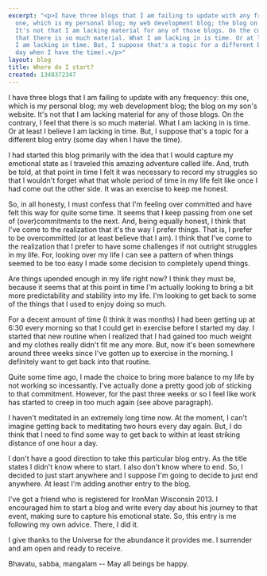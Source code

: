 ```yaml
---
excerpt: "<p>I have three blogs that I am failing to update with any frequency: this
  one, which is my personal blog; my web development blog; the blog on my son's website.
  It's not that I am lacking material for any of those blogs. On the contrary, I feel
  that there is so much material. What I am lacking in is time. Or at least I believe
  I am lacking in time. But, I suppose that's a topic for a different blog entry (some
  day when I have the time).</p>"
layout: blog
title: Where do I start?
created: 1348372347
---
```

<p>I have three blogs that I am failing to update with any frequency: this one, which is my personal blog; my web development blog; the blog on my son's website. It's not that I am lacking material for any of those blogs. On the contrary, I feel that there is so much material. What I am lacking in is time. Or at least I believe I am lacking in time. But, I suppose that's a topic for a different blog entry (some day when I have the time).</p><p>I had started this blog primarily with the idea that I would capture my emotional state as I traveled this amazing adventure called life. And, truth be told, at that point in time I felt it was necessary to record my struggles so that I wouldn't forget what that whole period of time in my life felt like once I had come out the other side. It was an exercise to keep me honest.</p><p>So, in all honesty, I must confess that I'm feeling over committed and have felt this way for quite some time. It seems that I keep passing from one set of (over)commitments to the next. And, being equally honest, I think that I've come to the realization that it's the way I prefer things. That is, I prefer to be overcommitted (or at least believe that I am). I think that I've come to the realization that I prefer to have some challenges if not outright struggles in my life. For, looking over my life I can see a pattern of when things seemed to be too easy I made some decision to completely upend things.</p><p>Are things upended enough in my life right now? I think they must be, because it seems that at this point in time I'm actually looking to bring a bit more predictability and stability into my life. I'm looking to get back to some of the things that I used to enjoy doing so much.</p><p>For a decent amount of time (I think it was months) I had been getting up at 6:30 every morning so that I could get in exercise before I started my day. I started that new routine when I realized that I had gained too much weight and my clothes really didn't fit me any more. But, now it's been somewhere around three weeks since I've gotten up to exercise in the morning. I definitely want to get back into that routine.</p><p>Quite some time ago, I made the choice to bring more balance to my life by not working so incessantly. I've actually done a pretty good job of sticking to that commitment. However, for the past three weeks or so I feel like work has started to creep in too much again (see above paragraph).</p><p>I haven't meditated in an extremely long time now. At the moment, I can't imagine getting back to meditating two hours every day again. But, I do think that I need to find some way to get back to within at least striking distance of one hour a day.</p><p>I don't have a good direction to take this particular blog entry. As the title states I didn't know where to start. I also don't know where to end. So, I decided to just start anywhere and I suppose I'm going to decide to just end anywhere. At least I'm adding another entry to the blog.</p><p>I've got a friend who is registered for IronMan Wisconsin 2013. I encouraged him to start a blog and write every day about his journey to that event, making sure to capture his emotional state. So, this entry is me following my own advice. There, I did it.</p><p>I give thanks to the Universe for the abundance it provides me. I surrender and am open and ready to receive.</p><p>Bhavatu, sabba, mangalam -- May all beings be happy.</p>
